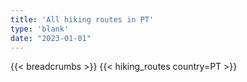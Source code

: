 ```yaml
---
title: 'All hiking routes in PT'
type: 'blank'
date: "2023-01-01"
---
```


{{< breadcrumbs >}}
{{< hiking_routes country=PT >}}
